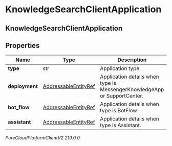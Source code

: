 # KnowledgeSearchClientApplication

## KnowledgeSearchClientApplication

## Properties

|Name | Type | Description | Notes|
|------------ | ------------- | ------------- | -------------|
| **type** | str | Application type. | |
| **deployment** | [AddressableEntityRef](AddressableEntityRef) | Application details when type is MessengerKnowledgeApp or SupportCenter. | [optional] |
| **bot_flow** | [AddressableEntityRef](AddressableEntityRef) | Application details when type is BotFlow. | [optional] |
| **assistant** | [AddressableEntityRef](AddressableEntityRef) | Application details when type is Assistant. | [optional] |



_PureCloudPlatformClientV2 219.0.0_
